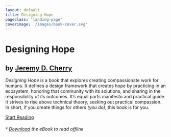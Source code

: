 ```yaml
---
layout: default
title: Designing Hope
pageclass: 'landing-page'
coverimage: '/images/book-cover.svg'
---
```


<div class="landing" markdown="1">

# Designing Hope
## by <a href="https://jeremydcherry.com" class="author-link">Jeremy D. Cherry</a>

<em>Designing Hope</em> is a book that explores creating compassionate work for humans. It defines a design framework that creates hope by practicing in an ecosystem, honoring that community with its solutions, and sharing in the responsibility of its outcomes. It’s equal parts manifesto and practical guide. It strives to rise above technical theory, seeking out practical compassion. In short, if you create things for others <em>(you do)</em>, this book is for you.

<a class="btn" href="/toc">Start Reading</a>

###### * <a href="/download" class="download-link">Download</a> the eBook to read offline

</div>